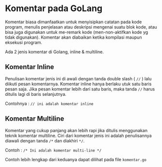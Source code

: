 # Komentar pada GoLang

Komentar biasa dimanfaatkan untuk menyisipkan catatan pada kode program, menulis penjelasan atau deskripsi mengenai suatu blok kode, atau bisa juga digunakan untuk me-remark kode (men-non-aktifkan kode yg tidak digunakan). Komentar akan diabaikan ketika kompilasi maupun eksekusi program.

Ada 2 jenis komentar di Golang, inline & multiline.

## Komentar Inline

Penulisan komentar jenis ini di awali dengan tanda double slash ( `//` ) lalu diikuti pesan komentarnya. Komentar inline hanya berlaku utuk satu baris pesan saja. Jika pesan komentar lebih dari satu baris, maka tanda `//` harus ditulis lagi di baris selanjutnya.

Contohnya :
`// ini adalah komentar inline`

## Komentar Multiline

Komentar yang cukup panjang akan lebih rapi jika ditulis menggunakan teknik komentar multiline. Ciri dari komentar jenis ini adalah penulisannya diawali dengan tanda `/*` dan diakhiri `*/`.

Contoh :
`/* Ini adalah komentar multi-line */`

Contoh lebih lengkap dari keduanya dapat dilihat pada file `komentar.go`
